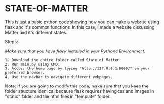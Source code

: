 # STATE-OF-MATTER

  This is just a basic python code showing how you can make a website using flask and it's common functions. In this case, I made a website discussing Matter and it's different states.
  
  Steps:
  
   *Make sure that you have flask installed in your Pythond Environment.*
 
    1. Download the entire folder called State of Matter.
    2. Run main.py using CMD.
    3. Access the home page by typing "http://127.0.0.1:5000/" on your preferred browser.
    4. Use the navbar to navigate different webpages.
  
  Note: If you are going to modify this code, make sure that you keep the folder structure identical because flask requires having css and images in "static" folder and the html files in "template" folder. 
